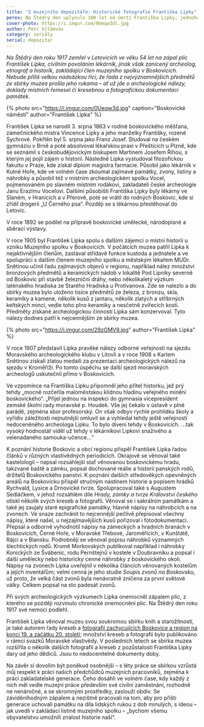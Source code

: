 ```yaml
---
title: "Z muzejního depozitáře: Historické fotografie Františka Lipky"
perex: Na Štědrý den uplynulo 100 let od úmrtí Františka Lipky, jednoho ze zakladatelů boskovického muzea, zaníceného archeologa, etnografa, historika a také fotografa.
cover-photo: https://i.imgur.com/0Ueqw3dl.jpg
author: Petr Vítámvás
category: seriály
serial: depozitar
---
```


*Na Štědrý den roku 1917 zemřel v Letovicích ve věku 54 let na zápal plic František Lipka, civilním povoláním lékárník, jinak však zanícený archeolog, etnograf a historik, zakládající člen muzejního spolku v Boskovicích. Nebude příliš velkou nadsázkou říci, že řada z nejvýznamnějších předmětů ze sbírky muzea prošla jeho rukama – ať už jde o archeologické nálezy, doklady místních řemesel či kresebnou a fotografickou dokumentaci památek.*

{% photo src="https://i.imgur.com/0Ueqw3d.jpg" caption="Boskovické náměstí" author="František Lipka" %}

František Lipka se narodil 3. srpna 1863 v rodině boskovického měšťana, zámečnického mistra Vincence Lipky a jeho manželky Františky, rozené Sychrové. Pokřtěn byl 5. srpna jako Franz Josef. Studoval na českém gymnáziu v Brně a poté absolvoval lékařskou praxi v Přešticích u Plzně, kde se seznámil s českobudějovickým biskupem Martinem Josefem Říhou, s kterým jej pojil zájem o historii. Následně Lipka vystudoval filozofickou fakultu v Praze, kde získal diplom magistra farmacie. Působil jako lékárník v Kutné Hoře, kde ve volném čase zkoumal zajímavé památky, zvony, listiny a náhrobky a působil též v místním archeologickém spolku Vocel, pojmenovaném po slavném místním rodákovi, zakladateli české archeologie Janu Erazímu Vocelovi.  Dalšími působišti Františka Lipky byly lékárny ve Slaném, v Hranicích a v Přerově, poté se vrátil do rodných Boskovic, kde si zřídil drogerii „U Černého psa“. Později se s lékárnou přestěhoval do Letovic.

V roce 1892 se podílel na přípravě boskovické umělecké, národopisné a sběrací výstavy. 

V roce 1905 byl František Lipka spolu s dalšími zájemci o místní historii u vzniku Muzejního spolku v Boskovicích. V počátcích muzea patřil Lipka k nejaktivnějším členům, zastával střídavě funkce kustoda a jednatele a ve spolupráci s dalším členem muzejního spolku a městským lékařem MUDr. Snětinou učinil řadu zajímavých objevů v regionu, například nález množství bronzových předmětů a keramických nádob v lokalitě Pod Lipníky severně od Boskovic při stavbě železniční dráhy, nebo několikaletý výzkum laténského hradiska ze Starého Hradiska u Protivanova. Zde se nalezlo a do sbírky muzea bylo uloženo tisíce předmětů ze železa, z bronzu, skla, keramiky a kamene, několik kusů z jantaru, několik zlatých a stříbrných keltských mincí, vedle toho plno keramiky a nesčetně zvířecích kostí. Předměty získané archeologickou činností Lipka sám konzervoval. Tyto nálezy dodnes patří k nejcennějším ze sbírky muzea.

{% photo src="https://i.imgur.com/29zGMV9.jpg" author="František Lipka" %} 

V roce 1907 představil Lipka pravěké nálezy odborné veřejnosti na sjezdu Moravského archeologického klubu v Litovli a v roce 1908 s Karlem Snětinou získali zlatou medaili za prezentaci archeologických nálezů na sjezdu v Kroměříži. Po tomto úspěchu se další sjezd moravských archeologů uskutečnil přímo v Boskovicích.

Ve vzpomínce na Františka Lipku připomněl jeho přítel historku, jež prý tehdy „mocně rozčeřila maloměstskou klidnou hladinu veřejného mínění boskovického“. „Přijel jednou na inspekci do gymnasia vicepresident zemské školní rady moravské p. Houdek. Vše jej čekalo v ústavě v plné parádě, zejména sbor profesorský. On však odbyv rychle prohlídku školy a vyřídiv záležitosti nejnutnější omluvil se a vyhledal tehdy ještě veřejností nedoceněného archeologa Lipku. To bylo divení tehdy v Boskovicích. …tak vysoký hodnostář viděl už tehdy v lékárníkovi Lipkovi snaživého a velenadaného samouka-učence…“

K poznání historie Boskovic a obcí regionu přispěl František Lipka řadou článků v různých vlastivědných periodicích. Okrajově se věnoval také kastelologii – napsal rozsáhlejší stať věnovanou boskovickému hradu, takzvané baště a zámku, popsal dochované reálie a historii panských rodů, držitelů Boskovického panství. K poznání dalších středověkých opevněných areálů na Boskovicku přispěl stručným nástinem historie a popisem hrádků Rychvald, Lysice a Drnovické tvrze. Spolupracoval také s Augustem Sedláčkem, v jehož rozsáhlém díle *Hrady, zámky a tvrze Království českého* otiskl několik svých kreseb a fotografií. Věnoval se i sakrálním památkám a také jej zaujaly staré epigrafické památky, hlavně nápisy na náhrobcích a na zvonech. Ve snaze zachránit to nejcennější pečlivě přepisoval všechny nápisy, které našel, u nejzajímavějších kusů pořizoval i fotodokumentaci. Přepsal a odborně vyhodnotil nápisy na zámeckých a hradních branách v Boskovicích, Černé Hoře, v Moravské Třebové, Jaroměřicích, v Kunštátě, Rájci a v Blansku. Podrobněji se věnoval popisu náhrobků významných šlechtických rodů. Kromě Morkovských publikoval například i náhrobky Konických ze Švábenic, rodu Pernštejnů v kostele v Doubravníku a popsal i další umělecky nebo historicky cenné náhrobky z boskovického okolí. Nápisy na zvonech Lipka uveřejnil v několika článcích věnovaných kostelům a jejich inventářům; velmi cenná je jeho studie *Soupis zvonů na Boskovsku*, už proto, že velká část zvonů byla nenávratně zničena za první světové války. Celkem popsal na sto padesát zvonů.

Při svých archeologických výzkumech Lipka onemocněl zápalem plic, z kterého se později rozvinulo chronické onemocnění plic. Na Štědrý den roku 1917 své nemoci podlehl.

František Lipka věnoval muzeu svou soukromou sbírku knih a starožitností, je také autorem řady kreseb a [fotografií zachycujících Boskovice a region na konci 19. a začátku 20. století](https://www.facebook.com/media/set/?set=a.1513397295381047.1073741895.781692698551514&type=1&l=d8d9c38f2a); množství kreseb a fotografií bylo publikováno v rámci svazků Moravské vlastivědy. V posledních letech se sbírka muzea rozšířila o několik dalších fotografií a kreseb z pozůstalosti Františka Lipky dary od jeho dědiců. Jsou to nedocenitelné dokumenty doby.

Na závěr si dovolím být poněkud osobnější – s léty práce se sbírkou vzrůstá můj respekt k práci našich předchůdců muzejních pracovníků, zejména k práci zakladatelské generace. Čeho dosáhli ve volném čase, kdy každý z nich měl vedle muzejní práce především své civilní zaměstnání, rozhodně ne nenáročné, a se skromnými prostředky, zaslouží obdiv. Se záviděníhodným zápalem a nezištně pracovali na tom, aby pro příští generace uchovali památku na díla lidských rukou z dob minulých, s ideou – jak uvedli v zakládací listině muzejního spolku – „bychom všemu obyvatelstvu umožnili znalost historie naší“.